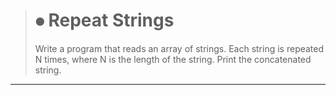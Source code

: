 > # 	⦁	Repeat Strings
>Write a program that reads an array of strings. Each string is repeated N times, where N is the length of the string. Print the concatenated string.

***
